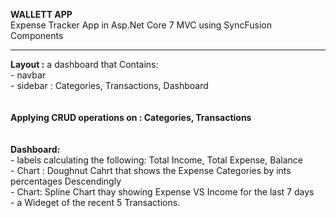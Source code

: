 <b>WALLETT APP</b> <br/>
Expense Tracker App in Asp.Net Core 7 MVC using SyncFusion Components
<hr/>
<b>Layout :</b>
a dashboard that Contains:<br/>
- navbar<br/>
- sidebar : Categories, Transactions, Dashboard
<br/> <br/> <br/>
<b>Applying CRUD operations on : Categories, Transactions</b>
<br/> <br/> <br/>
<b>Dashboard:</b><br/>
- labels calculating the following: Total Income, Total Expense, Balance<br/>
- Chart : Doughnut Cahrt that shows the Expense Categories by ints percentages Descendingly<br/>
- Chart: Spline Chart thay showing Expense VS Income for the last 7 days<br/>
- a Wideget of the recent 5 Transactions.<br/>
   
  


